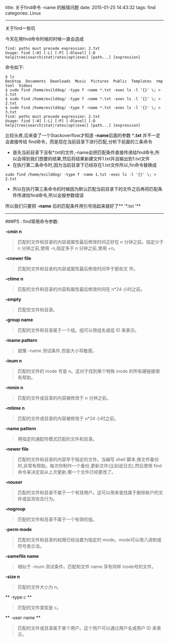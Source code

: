 title: 关于find命令 -name 的报错问题
date: 2015-01-25 14:43:32
tags: find
categories: Linux

---
关于find一些坑
<!--more-->
今天在用find命令时候的时候一直会造成

```shell
find: paths must precede expression: 2.txt
Usage: find [-H] [-L] [-P] [-Olevel] [-D help|tree|search|stat|rates|opt|exec] [path...] [expression]
```

命令如下:
```shell
$ ls
Desktop  Documents  Downloads  Music  Pictures  Public  Templates  tmp  tool  Videos
$ sudo find /home/evilddog/ -type f -name *.txt -exec ls -l '{}' \; > 1.txt
$ sudo find /home/evilddog/ -type f -name *.txt -exec ls -l '{}' \; > 2.txt
$ sudo find /home/evilddog/ -type f -name *.txt -exec ls -l '{}' \; > 3.txt
find: paths must precede expression: 2.txt
Usage: find [-H] [-L] [-P] [-Olevel] [-D help|tree|search|stat|rates|opt|exec] [path...] [expression]
```
比较头疼,后来查了一个Stackoverflow才知道
**-name**后面的参数 ***.txt** 并不一定会直接传给 find命令，而是现在当前目录下进行匹配,分析下前面的三条命令

* 首先当前目录下没有*.txt的文件,-name会把匹配条件直接传递给find命令,所以会得到我们想要的结果,然后将结果新建文件1.txt并且输出到1.txt文件
* 在执行第二条命令时,因为当前目录下已经存在1.txt文件所以,fin命令替换成
```shell
sudo find /home/evilddog/ -type f -name 1.txt -exec ls -l '{}' \; > 2.txt
```
* 所以在执行第三条命令的时候因为默认匹配当前目录下的文件之后再将匹配条件传递给find命令,所以会报参数错误

所以我们只要把 **-name** 后的匹配条件用引号括起来就好了** '*.txt '**
<hr/>

###PS : find常用命令参数:

**-cmin n** 
> 匹配的文件和目录的内容或属性最后修改时间正好在 n 分钟之前。指定少于 n 分钟之前,使用 -n,指定多于 n 分钟之前,使用 +n。

**-cnewer file**
> 匹配的文件和目录的内容或属性最后修改时间早于那些文
件。

**-ctime n**
> 匹配的文件和目录的内容和属性最后修改时间在 n\*24 小时之前。

**-empty**
> 匹配空文件和目录。

**-group name**
> 匹配的文件和目录属于一个组。组可以用组名或组 ID 来表示。

**-iname pattern**
> 就像 -name 测试条件,但是大小写敏感。

**-inum n**
> 匹配的文件的 inode 号是 n。这对于找到某个特殊 inode 的所有硬链接很有帮助。

**-mmin n**
> 匹配的文件或目录的内容被修改于 n 分钟之前。

**-mtime n**
> 匹配的文件或目录的内容被修改于 n\*24 小时之前。

**-name pattern**
> 用指定的通配符模式匹配的文件和目录。

**-newer file**
> 匹配的文件和目录的内容早于指定的文件。当编写 shell 脚本,做文件备份时,非常有帮助。每次你制作一个备份,更新文件(比如说日志),然后使用 find 命令来决定自从上次更新,哪一个文件已经更改了。

**-nouser**
> 匹配的文件和目录不属于一个有效用户。这可以用来查找属于删除帐户的文件或监测攻击行为。

**-nogroup**
> 匹配的文件和目录不属于一个有效的组。

**-perm mode**
> 匹配的文件和目录的权限已经设置为指定的 mode。mode可以用八进制或符号表示法。

**-samefile name**
>相似于 -inum 测试条件。匹配和文件 name 享有同样 inode号的文件。

**-size n**
> 匹配的文件大小为 n。

** -type c **
> 匹配的文件类型是 c。

** -user name **
> 匹配的文件或目录属于某个用户。这个用户可以通过用户名或用户 ID 来表示。
